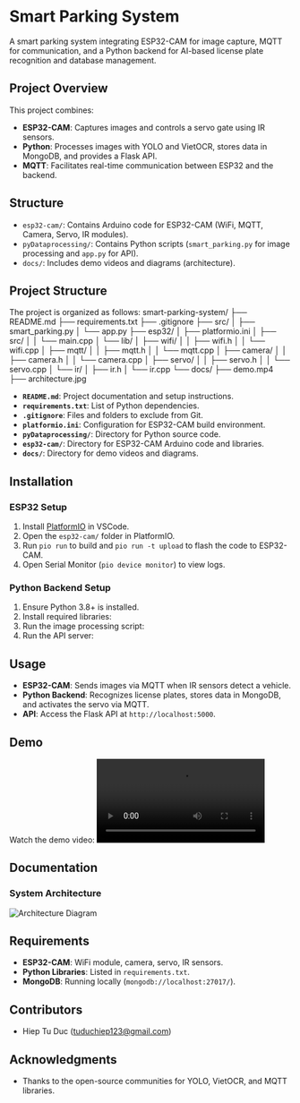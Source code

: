 # Smart Parking System

A smart parking system integrating ESP32-CAM for image capture, MQTT for communication, and a Python backend for AI-based license plate recognition and database management.

## Project Overview
This project combines:
- **ESP32-CAM**: Captures images and controls a servo gate using IR sensors.
- **Python**: Processes images with YOLO and VietOCR, stores data in MongoDB, and provides a Flask API.
- **MQTT**: Facilitates real-time communication between ESP32 and the backend.

## Structure
- `esp32-cam/`: Contains Arduino code for ESP32-CAM (WiFi, MQTT, Camera, Servo, IR modules).
- `pyDataprocessing/`: Contains Python scripts (`smart_parking.py` for image processing and `app.py` for API).
- `docs/`: Includes demo videos and diagrams (architecture).

## Project Structure
The project is organized as follows:
smart-parking-system/
├── README.md
├── requirements.txt
├── .gitignore
├── src/
│   ├── smart_parking.py
│   └── app.py
├── esp32/
│   ├── platformio.ini
│   ├── src/
│   │   └── main.cpp
│   └── lib/
│       ├── wifi/
│       │   ├── wifi.h
│       │   └── wifi.cpp
│       ├── mqtt/
│       │   ├── mqtt.h
│       │   └── mqtt.cpp
│       ├── camera/
│       │   ├── camera.h
│       │   └── camera.cpp
│       ├── servo/
│       │   ├── servo.h
│       │   └── servo.cpp
│       └── ir/
│           ├── ir.h
│           └── ir.cpp
└── docs/
├── demo.mp4
├── architecture.jpg


- **`README.md`**: Project documentation and setup instructions.
- **`requirements.txt`**: List of Python dependencies.
- **`.gitignore`**: Files and folders to exclude from Git.
- **`platformio.ini`**: Configuration for ESP32-CAM build environment.
- **`pyDataprocessing/`**: Directory for Python source code.
- **`esp32-cam/`**: Directory for ESP32-CAM Arduino code and libraries.
- **`docs/`**: Directory for demo videos and diagrams.

## Installation

### ESP32 Setup
1. Install [PlatformIO](https://platformio.org/) in VSCode.
2. Open the `esp32-cam/` folder in PlatformIO.
3. Run `pio run` to build and `pio run -t upload` to flash the code to ESP32-CAM.
4. Open Serial Monitor (`pio device monitor`) to view logs.

### Python Backend Setup
1. Ensure Python 3.8+ is installed.
2. Install required libraries:
3. Run the image processing script:
4. Run the API server:

## Usage
- **ESP32-CAM**: Sends images via MQTT when IR sensors detect a vehicle.
- **Python Backend**: Recognizes license plates, stores data in MongoDB, and activates the servo via MQTT.
- **API**: Access the Flask API at `http://localhost:5000`.

## Demo
Watch the demo video:
![Demo Video](docs/demo.mp4)

## Documentation
### System Architecture
![Architecture Diagram](docs/architecture.png)

## Requirements
- **ESP32-CAM**: WiFi module, camera, servo, IR sensors.
- **Python Libraries**: Listed in `requirements.txt`.
- **MongoDB**: Running locally (`mongodb://localhost:27017/`).

## Contributors
- Hiep Tu Duc (tuduchiep123@gmail.com)

## Acknowledgments
- Thanks to the open-source communities for YOLO, VietOCR, and MQTT libraries.
